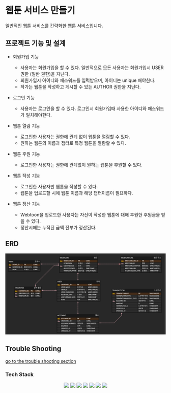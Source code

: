 # 웹툰 서비스 만들기

일반적인 웹툰 서비스를 간략화한 웹툰 서비스입니다.

## 프로젝트 기능 및 설계
- 회원가입 기능
    - 사용자는 회원가입을 할 수 있다. 일반적으로 모든 사용자는 회원가입시 USER 권한 (일반 권한)을 지닌다.
    - 회원가입시 아이디와 패스워드를 입력받으며, 아이디는 unique 해야한다.
    - 작가는 웹툰을 작성하고 게시할 수 있는 AUTHOR 권한을 지닌다.

- 로그인 기능
    - 사용자는 로그인을 할 수 있다. 로그인시 회원가입때 사용한 아이디와 패스워드가 일치해야한다.

- 웹툰 열람 기능
    - 로그인한 사용자는 권한에 관계 없이 웹툰을 열람할 수 있다.
    - 원하는 웹툰의 이름과 챕터로 특정 웹툰을 열람할 수 있다.
  
- 웹툰 후원 기능
  - 로그인한 사용자는 권한에 관계없이 원하는 웹툰을 후원할 수 있다.

- 웹툰 작성 기능
    - 로그인한 사용자만 웹툰을 작성할 수 있다.
    - 웹툰을 업로드할 시에 웹툰 이름과 해당 챕터이름이 필요하다.

- 웹툰 정산 기능
  - Webtoon을 업로드한 사용자는 자신이 작성한 웹툰에 대해 후원한 후원금을 받을 수 있다.
  - 정산시에는 누적된 금액 전부가 정산된다.

## ERD
![ERD](doc/img/ERD.png)

## Trouble Shooting
[go to the trouble shooting section](doc/TROUBLE_SHOOTING.md)

### Tech Stack
<div align=center> 
  <img src="https://img.shields.io/badge/java-007396?style=for-the-badge&logo=java&logoColor=white"> 
  <img src="https://img.shields.io/badge/spring-6DB33F?style=for-the-badge&logo=spring&logoColor=white">
  <img src="https://img.shields.io/badge/Amazon AWS-232F3E?style=for-the-badge&logo=amazonaws&logoColor=white"/>
  <img src="https://img.shields.io/badge/mariaDB-003545?style=for-the-badge&logo=mysql&logoColor=white"> 
  <img src="https://img.shields.io/badge/git-F05032?style=for-the-badge&logo=git&logoColor=white">
  <img src="https://img.shields.io/badge/Docker-2496ED?style=for-the-badge&logo=Docker&logoColor=white"/>
  <img src="https://img.shields.io/badge/REDIS-DC382D?style=for-the-badge&logo=Redis&logoColor=white"/>
</div>